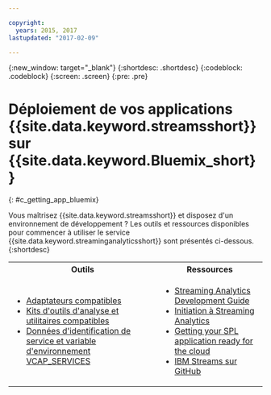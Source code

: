 ```yaml
---

copyright:
  years: 2015, 2017
lastupdated: "2017-02-09"

---
```


<!-- Attribute definitions --> 
{:new_window: target="_blank"}
{:shortdesc: .shortdesc}
{:codeblock: .codeblock}
{:screen: .screen}
{:pre: .pre}

# Déploiement de vos applications {{site.data.keyword.streamsshort}} sur {{site.data.keyword.Bluemix_short}}
{: #c_getting_app_bluemix}


 Vous maîtrisez {{site.data.keyword.streamsshort}} et disposez d'un environnement de développement ? Les outils et ressources disponibles pour commencer à utiliser le service {{site.data.keyword.streaminganalyticsshort}} sont présentés ci-dessous.
{:shortdesc}

<table summary="Le tableau suivant fournit la liste des outils et ressources nécessaires pour développer et déployer des applications {{site.data.keyword.streamsshort}}.">
  <tr>
    <th>Outils<br></th>
    <th>Ressources<br></th>
  </tr>
  <tr>
    <td>
      <ul>
        <li><a href="/docs/services/StreamingAnalytics/c_compatible_adapters.html" target="_blank">Adaptateurs compatibles</a><br></li>
        <li><a href="/docs/services/StreamingAnalytics/c_analytics_utilities.html" target="_blank">Kits d'outils d'analyse et utilitaires compatibles</a><br></li>
        <li><a href="/docs/services/StreamingAnalytics/r_vcap_services.html#r_vcap_services" target="_blank">Données d'identification de service et variable d'environnement VCAP_SERVICES</a><br></li>
      </ul>    
    </td>
    <td>
      <ul>
        <li><a href="https://developer.ibm.com/streamsdev/docs/bluemix-streaming-analytics-development-guide/" target="_blank">Streaming Analytics Development Guide</a><br></li>
        <li><a href="/docs/services/StreamingAnalytics/index.html" target="_blank">Initiation à Streaming Analytics</a><br></li>
        <li><a href="https://developer.ibm.com/streamsdev/docs/getting-spl-application-ready-cloud" target="_blank">Getting your SPL application ready for the cloud</a><br></li>
        <li><a href="https://github.com/IBMStreams" target="_blank">IBM Streams sur
GitHub</a><br></li>
      </ul>    
    </td>
  </tr>
</table>
